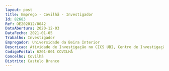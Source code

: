 ```yaml
--- 
layout: post
title: Emprego - Covilhã - Investigador
Id: 82683
Ref: OE202012/0042
DataAbertura: 2020-12-03
DataFecho: 2021-01-05
Trabalho: Investigador
Empregador: Universidade da Beira Interior
Descricao: Atividade de Investigação no CICS UBI, Centro de Investigação em Ciências da Saúde da Universidade da Beira Interior, em regime de dedicação exclusiva, no âmbito do contrato assinado com a Fundação para a Ciência e Tecnologia (FCT), através do Financiamento Plurianual das Unidades de I&D 2020 2023, nomeadamente, o Financiamento Programático atribuído ao CICS UBI (UIDP 00709 2020)
CodigoPostal: 6201-001 COVILHÃ
Concelho: Covilhã
Distrito: Castelo Branco
--- 
```

